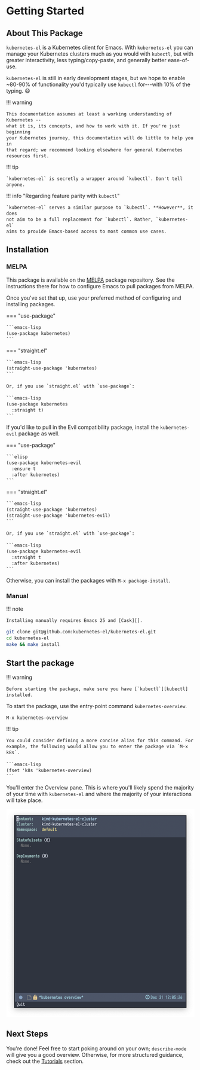 # Getting Started

## About This Package

`kubernetes-el` is a Kubernetes client for Emacs. With `kubernetes-el` you can
manage your Kubernetes clusters much as you would with `kubectl`, but with
greater interactivity, less typing/copy-paste, and generally better ease-of-use.

`kubernetes-el` is still in early development stages, but we hope to enable
~80-90% of functionality you'd typically use `kubectl` for---with 10% of the
typing. :smile:

!!! warning

    This documentation assumes at least a working understanding of Kubernetes --
    what it is, its concepts, and how to work with it. If you're just beginning
    your Kubernetes journey, this documentation will do little to help you in
    that regard; we recommend looking elsewhere for general Kubernetes resources first.

!!! tip

    `kubernetes-el` is secretly a wrapper around `kubectl`. Don't tell anyone.

!!! info "Regarding feature parity with `kubectl`"

    `kubernetes-el` serves a similar purpose to `kubectl`. **However**, it does
    not aim to be a full replacement for `kubectl`. Rather, `kubernetes-el`
    aims to provide Emacs-based access to most common use cases.

## Installation

### MELPA

This package is available on the [MELPA][] package repository. See the
instructions there for how to configure Emacs to pull packages from MELPA.

Once you've set that up, use your preferred method of configuring and installing
packages.

=== "use-package"

    ```emacs-lisp
    (use-package kubernetes)
    ```

=== "straight.el"

    ```emacs-lisp
    (straight-use-package 'kubernetes)
    ```

    Or, if you use `straight.el` with `use-package`:

    ```emacs-lisp
    (use-package kubernetes
      :straight t)
    ```

If you'd like to pull in the Evil compatibility package, install the `kubernetes-evil` package as well.

=== "use-package"

    ```elisp
    (use-package kubernetes-evil
      :ensure t
      :after kubernetes)
    ```

=== "straight.el"

    ```emacs-lisp
    (straight-use-package 'kubernetes)
    (straight-use-package 'kubernetes-evil)
    ```

    Or, if you use `straight.el` with `use-package`:

    ```emacs-lisp
    (use-package kubernetes-evil
      :straight t
      :after kubernetes)
    ```

Otherwise, you can install the packages with `M-x package-install`.

### Manual

!!! note

    Installing manually requires Emacs 25 and [Cask][].

```bash
git clone git@github.com:kubernetes-el/kubernetes-el.git
cd kubernetes-el
make && make install
```

## Start the package

!!! warning

    Before starting the package, make sure you have [`kubectl`][kubectl] installed.

To start the package, use the entry-point command `kubernetes-overview`.

```
M-x kubernetes-overview
```

!!! tip

    You could consider defining a more concise alias for this command. For
    example, the following would allow you to enter the package via `M-x k8s`.

    ```emacs-lisp
    (fset 'k8s 'kubernetes-overview)
    ```

You'll enter the Overview pane. This is where you'll likely spend the majority
of your time with `kubernetes-el` and where the majority of your interactions
will take place.

![Screenshot of kubernetes-el on the Overview pane](../img/k8s-el-overview.png)

## Next Steps

You're done! Feel free to start poking around on your own; `describe-mode` will
give you a good overview. Otherwise, for more structured guidance, check out the
[Tutorials](./tutorials/index.md) section.

[Cask]: https://github.com/cask/cask
[MELPA]: http://melpa.milkbox.net/#/getting-started
[use-package]: https://github.com/jwiegley/use-package
[kubectl]: https://kubernetes.io/docs/tasks/tools/#kubectl
